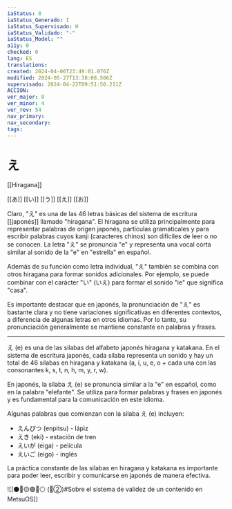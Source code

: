 ```yaml
---
iaStatus: 8
iaStatus_Generado: I
iaStatus_Supervisado: H
iaStatus_Validado: "-"
iaStatus_Model: ""
a11y: 0
checked: 0
lang: ES
translations: 
created: 2024-04-06T23:49:01.076Z
modified: 2024-05-27T13:38:08.506Z
supervisado: 2024-04-22T09:51:50.211Z
ACCION: 
ver_major: 0
ver_minor: 4
ver_rev: 54
nav_primary: 
nav_secondary: 
tags:
---
```

# え

[[Hiragana]]

[[あ]] [[い]] [[う]] [[え]] [[お]] 

Claro, "え" es una de las 46 letras básicas del sistema de escritura [[japonés]] llamado "hiragana". El hiragana se utiliza principalmente para representar palabras de origen japonés, partículas gramaticales y para escribir palabras cuyos kanji (caracteres chinos) son difíciles de leer o no se conocen. La letra "え" se pronuncia "e" y representa una vocal corta similar al sonido de la "e" en "estrella" en español.

Además de su función como letra individual, "え" también se combina con otros hiragana para formar sonidos adicionales. Por ejemplo, se puede combinar con el carácter "い" (いえ) para formar el sonido "ie" que significa "casa".

Es importante destacar que en japonés, la pronunciación de "え" es bastante clara y no tiene variaciones significativas en diferentes contextos, a diferencia de algunas letras en otros idiomas. Por lo tanto, su pronunciación generalmente se mantiene constante en palabras y frases.

---

え (e) es una de las silabas del alfabeto japonés hiragana y katakana. En el sistema de escritura japonés, cada sílaba representa un sonido y hay un total de 46 silabas en hiragana y katakana (a, i, u, e, o + cada una con las consonantes k, s, t, n, h, m, y, r, w). 

En japonés, la silaba え (e) se pronuncia similar a la "e" en español, como en la palabra "elefante". Se utiliza para formar palabras y frases en japonés y es fundamental para la comunicación en este idioma.

Algunas palabras que comienzan con la silaba え (e) incluyen:

- えんぴつ (enpitsu) - lápiz
- えき (eki) - estación de tren
- えいが (eiga) - película
- えいご (eigo) - inglés

La práctica constante de las silabas en hiragana y katakana es importante para poder leer, escribir y comunicarse en japonés de manera efectiva.

![[⚫🔴🟡🟢🔵⚪ (🔴②)#Sobre el sistema de validez de un contenido en MetsuOS]]
